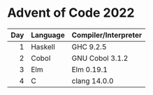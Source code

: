 # Advent of Code 2022

| Day | Language | Compiler/Interpreter |
| --: | :--      | :--                  |
|   1 | Haskell  | GHC 9.2.5            |
|   2 | Cobol    | GNU Cobol 3.1.2      |
|   3 | Elm      | Elm 0.19.1           |
|   4 | C        | clang 14.0.0         |
